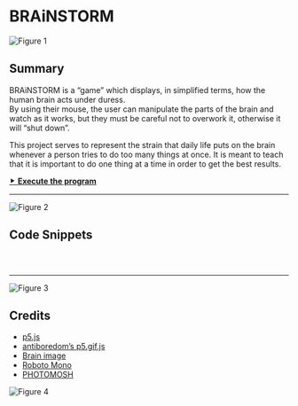 # BRAiNSTORM

![Figure 1](https://luferrari.github.io/brainstorm/readme/img1.png)

## Summary

BRAiNSTORM is a &ldquo;game&rdquo; which displays, in simplified terms, how the human brain acts under duress.  
By using their mouse, the user can manipulate the parts of the brain and watch as it works, but they must be careful not to overwork it, otherwise it will &ldquo;shut down&rdquo;.

This project serves to represent the strain that daily life puts on the brain whenever a person tries to do too many things at once. It is meant to teach that it is important to do one thing at a time in order to get the best results.

[⯈ **Execute the program**](https://luferrari.github.io/brainstorm)

* * *

![Figure 2](https://luferrari.github.io/brainstorm/readme/img2.gif)

## Code Snippets

```js

```

```js

```

```js

```

* * *

![Figure 3](https://luferrari.github.io/brainstorm/readme/img3.png)

## Credits

+ [p5.js](https://github.com/processing/p5.js)
+ [antiboredom&rsquo;s p5.gif.js](https://github.com/antiboredom/p5.gif.js/tree/master)
+ [Brain image](https://newsroom.clevelandclinic.org/2017/06/29/cleveland-clinic-researcher-receives-3-4-m-nih-grant-for-epilepsy-surgery-research/)
+ [Roboto Mono](https://fonts.google.com/specimen/Roboto+Mono)
+ [PHOTOMOSH](https://photomosh.com/)

![Figure 4](https://luferrari.github.io/brainstorm/readme/img4.png)
